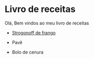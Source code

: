 # Livro de receitas

Olá, Bem vindos ao meu livro de receitas

- [Strogonoff de frango](/receitas/strogonoff.md)

- Pavê

- Bolo de cenura 

  
